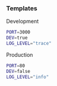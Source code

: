 ### Templates

Development

```bash
PORT=3000
DEV=true
LOG_LEVEL="trace"
```

Production

```bash
PORT=80
DEV=false
LOG_LEVEL="info"
```
